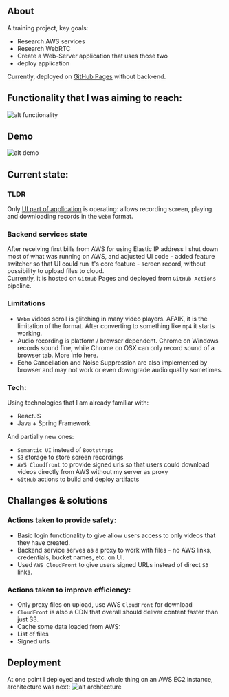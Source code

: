 ## About
A training project, key goals:
* Research AWS services
* Research WebRTC
* Create a Web-Server application that uses those two
* deploy application
  
Currently, deployed on [GitHub Pages](https://league55.github.io/RTC-screen-record/) without back-end.

## Functionality that I was aiming to reach:
![alt functionality](files/functionality.png)

## Demo
![alt demo](files/demo.gif)

## Current state:
### TLDR
Only [UI part of application](https://league55.github.io/RTC-screen-record/) is operating: allows recording screen, playing and downloading records in the `webm` format.


### Backend services state
After receiving first bills from AWS for using Elastic IP address I shut down most of what was running on AWS,
and adjusted UI code - added feature switcher so that UI could run it's core feature - screen record, without possibility to upload files to cloud.    
Currently, it is hosted on `GitHub` Pages and deployed from `GitHub Actions` pipeline.

### Limitations
* `Webm` videos scroll is glitching in many video players. AFAIK, it is the limitation of the format. After converting to something like `mp4` it starts working.
* Audio recording is platform / browser dependent. Chrome on Windows records sound fine, while Chrome on OSX can only record sound of a browser tab. More info here.  
* Echo Cancellation and Noise Suppression are also implemented by browser and may not work or even downgrade audio quality sometimes. 

### Tech:
Using technologies that I am already familiar with:
* ReactJS
* Java + Spring Framework

And partially new ones:
* `Semantic UI` instead of `Bootstrapp`
* `S3` storage to store screen recordings
* `AWS Cloudfront` to provide signed urls so that users could download videos directly from AWS without my server as proxy
* `GitHub` actions to build and deploy artifacts


## Challanges & solutions
### Actions taken to provide safety:
* Basic login functionality to give allow users access to only videos that they have created.
* Backend service serves as a proxy to work with files - no AWS links, credentials, bucket names, etc. on UI.
* Used `AWS CloudFront` to give users signed URLs instead of direct `S3` links.

### Actions taken to improve efficiency:
* Only proxy files on upload, use AWS `CloudFront` for download
* `CloudFront` is also a CDN that overall should deliver content faster than just S3.
* Cache some data loaded from AWS:
* List of files
* Signed urls

## Deployment
At one point I deployed and tested whole thing on an AWS EC2 instance, architecture was next: 
![alt architecture](files/architecture.png)
